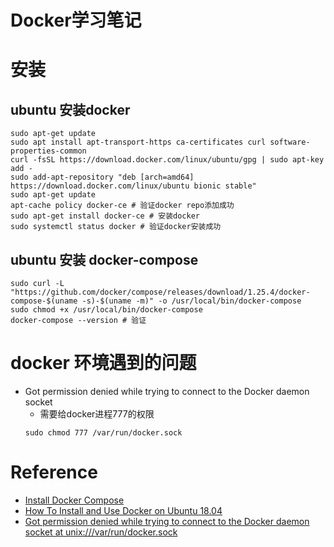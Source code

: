 # Docker学习笔记


# 安装
## ubuntu 安装docker
```
sudo apt-get update
sudo apt install apt-transport-https ca-certificates curl software-properties-common
curl -fsSL https://download.docker.com/linux/ubuntu/gpg | sudo apt-key add -
sudo add-apt-repository "deb [arch=amd64] https://download.docker.com/linux/ubuntu bionic stable"
sudo apt-get update
apt-cache policy docker-ce # 验证docker repo添加成功
sudo apt-get install docker-ce # 安装docker
sudo systemctl status docker # 验证docker安装成功
```
## ubuntu 安装 docker-compose
```
sudo curl -L "https://github.com/docker/compose/releases/download/1.25.4/docker-compose-$(uname -s)-$(uname -m)" -o /usr/local/bin/docker-compose
sudo chmod +x /usr/local/bin/docker-compose
docker-compose --version # 验证
```

# docker 环境遇到的问题
- Got permission denied while trying to connect to the Docker daemon socket
  - 需要给docker进程777的权限
  ```
  sudo chmod 777 /var/run/docker.sock
  ```

# Reference
- [Install Docker Compose](https://docs.docker.com/compose/install/)
- [How To Install and Use Docker on Ubuntu 18.04](https://www.digitalocean.com/community/tutorials/how-to-install-and-use-docker-on-ubuntu-18-04)
- [Got permission denied while trying to connect to the Docker daemon socket at unix:///var/run/docker.sock
](https://stackoverflow.com/questions/47854463/got-permission-denied-while-trying-to-connect-to-the-docker-daemon-socket-at-uni)
